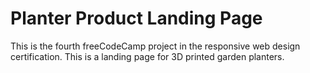 # Planter Product Landing Page
 This is the fourth freeCodeCamp project in the responsive web design certification. This is a landing page for 3D printed garden planters.
